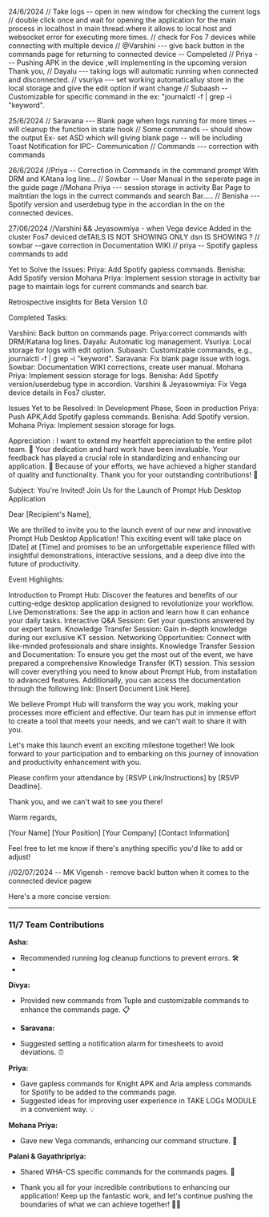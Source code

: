 24/6/2024
// Take logs -- open in new window for checking the current logs 
// double click once and wait for opening the application for the main process in localhost in main thread.where it allows to local host and websocket  error for executing more times.
// check for Fos 7 devices while connecting with multiple device
// @Varshini ---  give back button in the commands page for returning to connected device -- Compeleted 
// Priya --- Pushing APK in the device ,will implementing in the upcoming version Thank you,
// Dayalu --- taking logs will automatic running when connected and disconnected.
// vsuriya ---  set working automaticalluy store in the local storage and give the edit option if want change
// Subaash -- Customizable for specific command in the ex: "journalctl -f | grep -i "keyword".

25/6/2024
// Saravana --- Blank page when logs running for more times -- will cleanup the function in state hook
// Some commands -- should show the output Ex- set ASD which will giving blank page -- will be including Toast Notification for IPC- Communication
// Commands --- correction with commands 

26/6/2024
//Priya -- Correction in Commands in the command prompt With DRM and KAtana log line...
// Sowbar --  User Manual in the seperate page in the guide page 
//Mohana Priya --- session storage in activity Bar Page to maitntian the logs in the currect commands and search Bar.....
// Benisha --- Spotify version and userdebug type in the accordian in the on the connected devices.

27/06/2024
//Varshini && Jeyasowmiya - when Vega device Added in the cluster Fos7 deviced deTAILS  IS NOT SHOWING ONLY dsn IS SHOWING ?
// sowbar --gave correction in Documentation WIKI
// priya -- Spotify gapless commands to add


Yet to Solve the Issues:
Priya: Add Spotify gapless commands.
Benisha: Add Spotify version
Mohana Priya: Implement session storage in activity bar page to maintain logs for current commands and search bar.


Retrospective insights for Beta Version 1.0


Completed Tasks:

Varshini: Back button on commands page.
Priya:correct commands with DRM/Katana log lines.
Dayalu: Automatic log management.
Vsuriya: Local storage for logs with edit option.
Subaash: Customizable commands, e.g., journalctl -f | grep -i "keyword".
Saravana: Fix blank page issue with logs.
Sowbar: Documentation WIKI corrections, create user manual.
Mohana Priya: Implement session storage for logs.
Benisha: Add Spotify version/userdebug type in accordion.
Varshini & Jeyasowmiya: Fix Vega device details in Fos7 cluster.

Issues Yet to be Resolved:
In Development Phase, Soon in production
Priya: Push APK,Add Spotify gapless commands.
Benisha: Add Spotify version.
Mohana Priya: Implement session storage for logs.

Appreciation :
I want to extend my heartfelt appreciation to the entire pilot team. 🙏 Your dedication and hard work have been invaluable. Your feedback has played a crucial role in standardizing and enhancing our application. 🚀 Because of your efforts, we have achieved a higher standard of quality and functionality. Thank you for your outstanding contributions! 🌟


Subject: You're Invited! Join Us for the Launch of Prompt Hub Desktop Application

Dear [Recipient's Name],

We are thrilled to invite you to the launch event of our new and innovative Prompt Hub Desktop Application! This exciting event will take place on [Date] at [Time] and promises to be an unforgettable experience filled with insightful demonstrations, interactive sessions, and a deep dive into the future of productivity.

Event Highlights:

Introduction to Prompt Hub: Discover the features and benefits of our cutting-edge desktop application designed to revolutionize your workflow.
Live Demonstrations: See the app in action and learn how it can enhance your daily tasks.
Interactive Q&A Session: Get your questions answered by our expert team.
Knowledge Transfer Session: Gain in-depth knowledge during our exclusive KT session.
Networking Opportunities: Connect with like-minded professionals and share insights.
Knowledge Transfer Session and Documentation:
To ensure you get the most out of the event, we have prepared a comprehensive Knowledge Transfer (KT) session. This session will cover everything you need to know about Prompt Hub, from installation to advanced features. Additionally, you can access the documentation through the following link: [Insert Document Link Here].

We believe Prompt Hub will transform the way you work, making your processes more efficient and effective. Our team has put in immense effort to create a tool that meets your needs, and we can't wait to share it with you.

Let's make this launch event an exciting milestone together! We look forward to your participation and to embarking on this journey of innovation and productivity enhancement with you.

Please confirm your attendance by [RSVP Link/Instructions] by [RSVP Deadline].

Thank you, and we can't wait to see you there!

Warm regards,

[Your Name]
[Your Position]
[Your Company]
[Contact Information]

Feel free to let me know if there's anything specific you'd like to add or adjust!


//02/07/2024 --   MK Vigensh - remove backl button when it comes to the connected device pagew


Here's a more concise version:

---

### 11/7 Team Contributions


**Asha:**
- Recommended running log cleanup functions to prevent errors. 🛠️
- 
**Divya:**
- Provided new commands from Tuple and customizable commands to enhance the commands page. 📋

- **Saravana:**
- Suggested setting a notification alarm for timesheets to avoid deviations. ⏰


**Priya:**
- Gave gapless commands for Knight APK and Aria ampless commands for Spotify to be added to the commands page.
- Suggested ideas for improving user experience in  TAKE LOGs MODULE  in a convenient way. 💡


**Mohana Priya:**
- Gave new Vega commands, enhancing our command structure. 🚀

**Palani & Gayathripriya:**
- Shared WHA-CS specific commands for the commands pages. 📜
  
- Thank you all for your incredible contributions to enhancing our application! Keep up the fantastic work, and let's continue pushing the boundaries of what we can achieve together! 🌟💪









